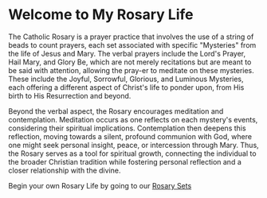 # Welcome to My Rosary Life

The Catholic Rosary is a prayer practice that involves the use of a string of beads to count prayers, each set associated with specific "Mysteries" from the life of Jesus and Mary. The verbal prayers include the Lord's Prayer, Hail Mary, and Glory Be, which are not merely recitations but are meant to be said with attention, allowing the pray-er to meditate on these mysteries. These include the Joyful, Sorrowful, Glorious, and Luminous Mysteries, each offering a different aspect of Christ's life to ponder upon, from His birth to His Resurrection and beyond.

Beyond the verbal aspect, the Rosary encourages meditation and contemplation. Meditation occurs as one reflects on each mystery's events, considering their spiritual implications. Contemplation then deepens this reflection, moving towards a silent, profound communion with God, where one might seek personal insight, peace, or intercession through Mary. Thus, the Rosary serves as a tool for spiritual growth, connecting the individual to the broader Christian tradition while fostering personal reflection and a closer relationship with the divine.

Begin your own Rosary Life by going to our [Rosary Sets](/rosaries)

